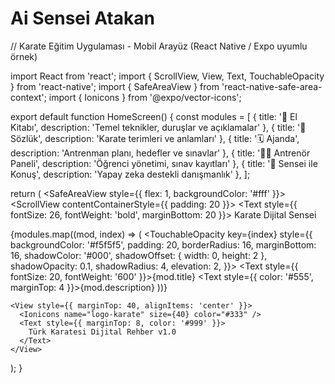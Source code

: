 # Ai Sensei Atakan
// Karate Eğitim Uygulaması - Mobil Arayüz (React Native / Expo uyumlu örnek)

import React from 'react'; import { ScrollView, View, Text, TouchableOpacity } from 'react-native'; import { SafeAreaView } from 'react-native-safe-area-context'; import { Ionicons } from '@expo/vector-icons';

export default function HomeScreen() { const modules = [ { title: '🥋 El Kitabı', description: 'Temel teknikler, duruşlar ve açıklamalar' }, { title: '📘 Sözlük', description: 'Karate terimleri ve anlamları' }, { title: '🗓️ Ajanda', description: 'Antrenman planı, hedefler ve sınavlar' }, { title: '👨‍🏫 Antrenör Paneli', description: 'Öğrenci yönetimi, sınav kayıtları' }, { title: '🤖 Sensei ile Konuş', description: 'Yapay zeka destekli danışmanlık' }, ];

return ( <SafeAreaView style={{ flex: 1, backgroundColor: '#fff' }}> <ScrollView contentContainerStyle={{ padding: 20 }}> <Text style={{ fontSize: 26, fontWeight: 'bold', marginBottom: 20 }}> Karate Dijital Sensei </Text>

{modules.map((mod, index) => (
      <TouchableOpacity
        key={index}
        style={{
          backgroundColor: '#f5f5f5',
          padding: 20,
          borderRadius: 16,
          marginBottom: 16,
          shadowColor: '#000',
          shadowOffset: { width: 0, height: 2 },
          shadowOpacity: 0.1,
          shadowRadius: 4,
          elevation: 2,
        }}>
        <Text style={{ fontSize: 20, fontWeight: '600' }}>{mod.title}</Text>
        <Text style={{ color: '#555', marginTop: 4 }}>{mod.description}</Text>
      </TouchableOpacity>
    ))}

    <View style={{ marginTop: 40, alignItems: 'center' }}>
      <Ionicons name="logo-karate" size={40} color="#333" />
      <Text style={{ marginTop: 8, color: '#999' }}>
        Türk Karatesi Dijital Rehber v1.0
      </Text>
    </View>
  </ScrollView>
</SafeAreaView>

); }



